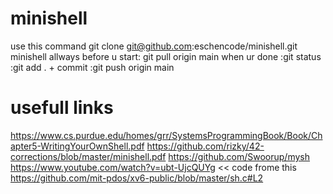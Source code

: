 # minishell
use this command git clone git@github.com:eschencode/minishell.git minishell
allways before u start: git pull origin main
when ur done :git status
              :git add . + commit 
              :git push origin main
# usefull links
https://www.cs.purdue.edu/homes/grr/SystemsProgrammingBook/Book/Chapter5-WritingYourOwnShell.pdf
https://github.com/rizky/42-corrections/blob/master/minishell.pdf
https://github.com/Swoorup/mysh
https://www.youtube.com/watch?v=ubt-UjcQUYg << code frome this https://github.com/mit-pdos/xv6-public/blob/master/sh.c#L2

